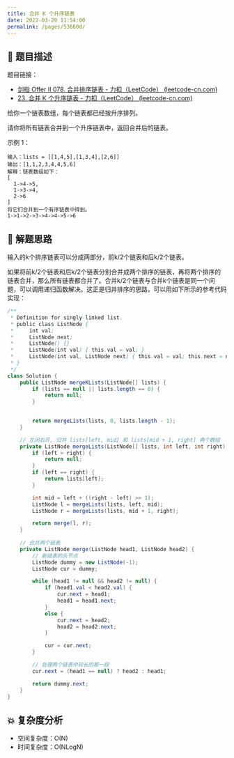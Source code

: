 ```yaml
---
title: 合并 K 个升序链表
date: 2022-03-20 11:54:00
permalink: /pages/53660d/
---
```


## 📃 题目描述

题目链接：

- [剑指 Offer II 078. 合并排序链表 - 力扣（LeetCode） (leetcode-cn.com)](https://leetcode-cn.com/problems/vvXgSW/)
- [23. 合并 K 个升序链表 - 力扣（LeetCode） (leetcode-cn.com)](https://leetcode-cn.com/problems/merge-k-sorted-lists/)

给你一个链表数组，每个链表都已经按升序排列。

请你将所有链表合并到一个升序链表中，返回合并后的链表。

示例 1：

```
输入：lists = [[1,4,5],[1,3,4],[2,6]]
输出：[1,1,2,3,4,4,5,6]
解释：链表数组如下：
[
  1->4->5,
  1->3->4,
  2->6
]
将它们合并到一个有序链表中得到。
1->1->2->3->4->4->5->6
```

## 🔔 解题思路

输入的k个排序链表可以分成两部分，前k/2个链表和后k/2个链表。

如果将前k/2个链表和后k/2个链表分别合并成两个排序的链表，再将两个排序的链表合并，那么所有链表都合并了。合并k/2个链表与合并k个链表是同一个问题，可以调用递归函数解决。这正是归并排序的思路，可以用如下所示的参考代码实现：


```java
/**
 * Definition for singly-linked list.
 * public class ListNode {
 *     int val;
 *     ListNode next;
 *     ListNode() {}
 *     ListNode(int val) { this.val = val; }
 *     ListNode(int val, ListNode next) { this.val = val; this.next = next; }
 * }
 */
class Solution {
    public ListNode mergeKLists(ListNode[] lists) {
        if (lists == null || lists.length == 0) {
            return null;
        }
		

        return mergeLists(lists, 0, lists.length - 1);
    }

    // 左闭右开, 归并 lists[left, mid] 和 lists[mid + 1, right] 两个数组
    private ListNode mergeLists(ListNode[] lists, int left, int right) {
        if (left > right) {
            return null;
        }
        if (left == right) {
            return lists[left];
        }

        int mid = left + ((right - left) >> 1);
        ListNode l = mergeLists(lists, left, mid);
        ListNode r = mergeLists(lists, mid + 1, right);

        return merge(l, r);
    }
	
    // 合并两个链表
    private ListNode merge(ListNode head1, ListNode head2) {
        // 新链表的头节点
        ListNode dummy = new ListNode(-1);
        ListNode cur = dummy;

        while (head1 != null && head2 != null) {
            if (head1.val < head2.val) {
                cur.next = head1;
                head1 = head1.next;
            }
            else {
                cur.next = head2;
                head2 = head2.next;
            }

            cur = cur.next;
        }

        // 处理两个链表中较长的那一段
        cur.next = (head1 == null) ? head2 : head1;

        return dummy.next;
    }
}
```

## 💥 复杂度分析

- 空间复杂度：O(N)
- 时间复杂度：O(NLogN)

